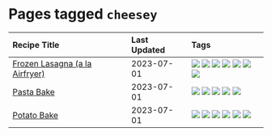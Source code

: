 # Pages tagged `cheesey`

|Recipe Title|Last Updated|Tags
|:---|:---|:---|
|[Frozen Lasagna (a la Airfryer)](../recipes/lasagnaairfryer.md)|2023-07-01|[![](https://img.shields.io/badge/tag-airfryer-8344b1)](../tags/airfryer.md) [![](https://img.shields.io/badge/tag-cheesey-9fef19)](../tags/cheesey.md) [![](https://img.shields.io/badge/tag-easy-208450)](../tags/easy.md) [![](https://img.shields.io/badge/tag-italian-5b6ac0)](../tags/italian.md) [![](https://img.shields.io/badge/tag-mine-8ce73b)](../tags/mine.md) [![](https://img.shields.io/badge/tag-pasta-6d71)](../tags/pasta.md) [![](https://img.shields.io/badge/tag-reheating-95446)](../tags/reheating.md)|
|[Pasta Bake](../recipes/pastabake.md)|2023-07-01|[![](https://img.shields.io/badge/tag-baked-9ab3df)](../tags/baked.md) [![](https://img.shields.io/badge/tag-beef-1754e4)](../tags/beef.md) [![](https://img.shields.io/badge/tag-cheesey-9fef19)](../tags/cheesey.md) [![](https://img.shields.io/badge/tag-pasta-6d71)](../tags/pasta.md) [![](https://img.shields.io/badge/tag-sides-062ab)](../tags/sides.md)|
|[Potato Bake](../recipes/potatobake.md)|2023-07-01|[![](https://img.shields.io/badge/tag-baked-9ab3df)](../tags/baked.md) [![](https://img.shields.io/badge/tag-cheesey-9fef19)](../tags/cheesey.md) [![](https://img.shields.io/badge/tag-dairy-5c1fef)](../tags/dairy.md) [![](https://img.shields.io/badge/tag-potato-d4602a)](../tags/potato.md) [![](https://img.shields.io/badge/tag-savoury-427cd)](../tags/savoury.md) [![](https://img.shields.io/badge/tag-sides-062ab)](../tags/sides.md)|